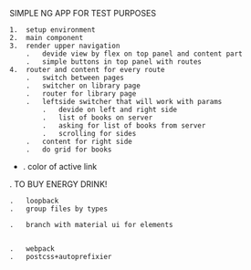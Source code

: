 SIMPLE NG APP FOR TEST PURPOSES

	1.	setup environment
	2. 	main component
	3.	render upper navigation
		.	devide view by flex on top panel and content part
		.	simple buttons in top panel with routes
	4. 	router and content for every route
		.	switch between pages
		.	switcher on library page
		. 	router for library page
		.	leftside switcher that will work with params
			.	devide on left and right side
			.	list of books on server
			.	asking for list of books from server
			.	scrolling for sides
		.	content for right side
		.	do grid for books
*	.	color of active link

.	TO BUY ENERGY DRINK!

	.	loopback
	.	group files by types

	.	branch with material ui for elements


	.	webpack
	.	postcss+autoprefixier
